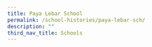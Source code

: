 ```yaml
---
title: Paya Lebar School
permalink: /school-histories/paya-lebar-sch/
description: ""
third_nav_title: Schools
---
```


